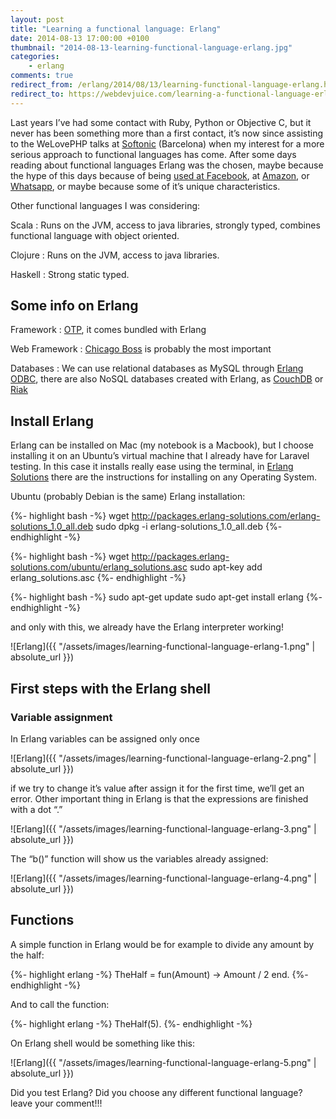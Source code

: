 ```yaml
---
layout: post
title: "Learning a functional language: Erlang"
date: 2014-08-13 17:00:00 +0100
thumbnail: "2014-08-13-learning-functional-language-erlang.jpg"
categories:
    - erlang
comments: true
redirect_from: /erlang/2014/08/13/learning-functional-language-erlang.html
redirect_to: https://webdevjuice.com/learning-a-functional-language-erlang/
---
```

Last years I’ve had some contact with Ruby, Python or Objective C, but it never has been something more than a first contact, it’s now since assisting to the WeLovePHP talks at [Softonic](https://www.softonic.com/) (Barcelona) when my interest for a more serious approach to functional languages has come. After some days reading about functional languages Erlang was the chosen, maybe because the hype of this days because of being [used at Facebook](http://www.quora.com/Why-was-Erlang-chosen-for-use-in-Facebook-chat), at [Amazon](http://en.wikipedia.org/wiki/Amazon_SimpleDB), or [Whatsapp](http://www.fastcolabs.com/3026758/inside-erlang-the-rare-programming-language-behind-whatsapps-success), or maybe because some of it’s unique characteristics.

Other functional languages I was considering:

Scala
: Runs on the JVM, access to java libraries, strongly typed, combines functional language with object oriented.

Clojure
: Runs on the JVM, access to java libraries.

Haskell
: Strong static typed.

Some info on Erlang
-------------------

Framework
: [OTP](http://learnyousomeerlang.com/what-is-otp), it comes bundled with Erlang

Web Framework
: [Chicago Boss](https://github.com/ChicagoBoss/ChicagoBoss) is probably the most important

Databases
: We can use relational databases as MySQL through [Erlang ODBC](http://www.erlang.org/doc/man/odbc.html), there are also NoSQL databases created with Erlang, as [CouchDB](http://couchdb.apache.org/) or [Riak](http://basho.com/riak/)

Install Erlang
--------------

Erlang can be installed on Mac (my notebook is a Macbook), but I choose installing it on an Ubuntu’s virtual machine that I already have for Laravel testing. In this case it installs really ease using the terminal, in [Erlang Solutions](https://www.erlang-solutions.com/downloads/download-erlang-otp#tabs-ubuntu) there are the instructions for installing on any Operating System.

Ubuntu (probably Debian is the same) Erlang installation:

{%- highlight bash -%}
wget http://packages.erlang-solutions.com/erlang-solutions_1.0_all.deb
sudo dpkg -i erlang-solutions_1.0_all.deb
{%- endhighlight -%}

{%- highlight bash -%}
wget http://packages.erlang-solutions.com/ubuntu/erlang_solutions.asc
sudo apt-key add erlang_solutions.asc
{%- endhighlight -%}

{%- highlight bash -%}
sudo apt-get update
sudo apt-get install erlang
{%- endhighlight -%}

and only with this, we already have the Erlang interpreter working!

![Erlang]({{ "/assets/images/learning-functional-language-erlang-1.png" | absolute_url }})

First steps with the Erlang shell
---------------------------------

### Variable assignment

In Erlang variables can be assigned only once

![Erlang]({{ "/assets/images/learning-functional-language-erlang-2.png" | absolute_url }})

if we try to change it’s value after assign it for the first time, we’ll get an error. Other important thing in Erlang is that the expressions are finished with a dot “.”

![Erlang]({{ "/assets/images/learning-functional-language-erlang-3.png" | absolute_url }})

The “b()” function will show us the variables already assigned:

![Erlang]({{ "/assets/images/learning-functional-language-erlang-4.png" | absolute_url }})

Functions
---------

A simple function in Erlang would be for example to divide any amount by the half:

{%- highlight erlang -%}
TheHalf = fun(Amount) -> Amount / 2 end.
{%- endhighlight -%}

And to call the function:

{%- highlight erlang -%}
TheHalf(5).
{%- endhighlight -%}

On Erlang shell would be something like this:

![Erlang]({{ "/assets/images/learning-functional-language-erlang-5.png" | absolute_url }})

Did you test Erlang? Did you choose any different functional language? leave your comment!!!
